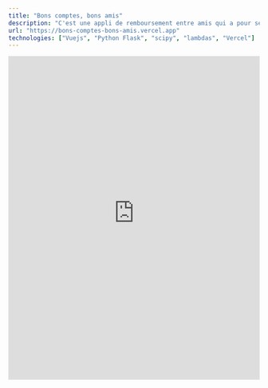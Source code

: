 ```yaml
---
title: "Bons comptes, bons amis"
description: "C'est une appli de remboursement entre amis qui a pour seul but de remplacer l'application tricount."
url: "https://bons-comptes-bons-amis.vercel.app"
technologies: ["Vuejs", "Python Flask", "scipy", "lambdas", "Vercel"]
---
```


<iframe src="https://bons-comptes-bons-amis.vercel.app/" allow="autoplay *; encrypted-media *; fullscreen *; clipboard-write" frameborder="0" height="650" width="100%" sandbox="allow-forms allow-popups allow-same-origin allow-scripts allow-storage-access-by-user-activation allow-top-navigation-by-user-activation" title="Bons comptes bons amis, appli de remboursement"></iframe>

